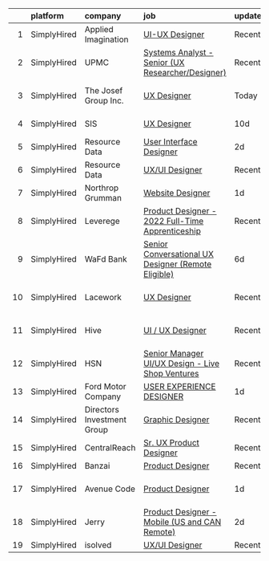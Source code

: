 

|    | platform    | company                    | job                                                                                                                                                         | update_time   | location                  |
|---:|:------------|:---------------------------|:------------------------------------------------------------------------------------------------------------------------------------------------------------|:--------------|:--------------------------|
|  1 | SimplyHired | Applied Imagination        | [UI-UX Designer](https://www.simplyhired.com/job/7y3wtoTnZ1FIV0Alek9JQ8boyPLAIny-gyqvhOKUz4T1Lr8m3pmkIw?q=ux+designer)                                      | Recently      | Remote                    |
|  2 | SimplyHired | UPMC                       | [Systems Analyst - Senior (UX Researcher/Designer)](https://www.simplyhired.com/job/GhNRnXQL09zNmtzcz9JHpPvBmepARHH2ohbmdA89CCXdSaWL62JgaA?q=ux+designer)   | Recently      | Remote                    |
|  3 | SimplyHired | The Josef Group Inc.       | [UX Designer](https://www.simplyhired.com/job/e4Dz58yskHcw6dHsPXevMnBnrILUh1Wst_uYIM3owojS_HTaRtSoGg?q=ux+designer)                                         | Today         | Annapolis Junction, MD    |
|  4 | SimplyHired | SIS                        | [UX Designer](https://www.simplyhired.com/job/zq4KWO-aLN1D2LgIYqIGvbHQhcTLONY63m1dIIk0l5IxAP9N7wsHbg?q=ux+designer)                                         | 10d           | Sunnyvale, CA             |
|  5 | SimplyHired | Resource Data              | [User Interface Designer](https://www.simplyhired.com/job/_0YOtzbxxx_LKvFAcN5Rx21c0QFWnEUIm4Rw2aOGmr2T6npQbE18og?q=ux+designer)                             | 2d            | Juneau, AK                |
|  6 | SimplyHired | Resource Data              | [UX/UI Designer](https://www.simplyhired.com/job/rp-9Yw8GuVeLdOg6Mg9dnoVnkAjm5ii5sOLtufW5fs6rxp1zpHtlpQ?q=ux+designer)                                      | Recently      | Portland, OR              |
|  7 | SimplyHired | Northrop Grumman           | [Website Designer](https://www.simplyhired.com/job/gZh4cMOeBmMk_ROwyrWU1KVGCyVAD_NJJaETd9HpWfUH1in7zcgTBg?q=ux+designer)                                    | 1d            | Walpole, MA               |
|  8 | SimplyHired | Leverege                   | [Product Designer - 2022 Full-Time Apprenticeship](https://www.simplyhired.com/job/f2PnrkNkoKjnF_c7MsOM41LbDj7RDHIKkfuGC1pKOOPB0dNQ0HmV5w?q=ux+designer)    | Recently      | Remote                    |
|  9 | SimplyHired | WaFd Bank                  | [Senior Conversational UX Designer (Remote Eligible)](https://www.simplyhired.com/job/QnqrOymYfX7NQB6TmqMC7V5dyNjmbbsN2cD2dNr35k2VqHqpItoY6w?q=ux+designer) | 6d            | Seattle, WA               |
| 10 | SimplyHired | Lacework                   | [UX Designer](https://www.simplyhired.com/job/Jp-W9m-RAUqw0kcLLH0kA8wfS1vBjZXU2y-GXT1bpdhNyApp5N6vRg?q=ux+designer)                                         | Recently      | San Francisco, CA         |
| 11 | SimplyHired | Hive                       | [UI / UX Designer](https://www.simplyhired.com/job/9w26kx3b5THvyhz3TgDcZqVacC_M9YrCVzDBsHtsMYfGUOfUyjGVQw?q=ux+designer)                                    | Recently      | San Francisco, CA         |
| 12 | SimplyHired | HSN                        | [Senior Manager UI/UX Design - Live Shop Ventures](https://www.simplyhired.com/job/PnZWNb_6aBBBnrDkveIhjtEukajlM-yogwn3wuniAR-Q_0Dpm5SczA?q=ux+designer)    | Recently      | New York, NY              |
| 13 | SimplyHired | Ford Motor Company         | [USER EXPERIENCE DESIGNER](https://www.simplyhired.com/job/T3DuWGHDCXDtx5sx8xQ8Cb0pcTUUX0yuJ2oEkJTnTuGzxkmrPshMMg?q=ux+designer)                            | 1d            | United States             |
| 14 | SimplyHired | Directors Investment Group | [Graphic Designer](https://www.simplyhired.com/job/lwFB-IFPPDdhloaijqBwddfJUHKHlrmCl5Rm4qk6xWpCkNF95M1C7w?q=ux+designer)                                    | Recently      | Abilene, TX               |
| 15 | SimplyHired | CentralReach               | [Sr. UX Product Designer](https://www.simplyhired.com/job/IBu2DZnmqFJfAQKnlpTAxZblKald2VQWdWKgL4gaM-DP7gH0U_pkqQ?q=ux+designer)                             | Recently      | Holmdel, NJ               |
| 16 | SimplyHired | Banzai                     | [Product Designer](https://www.simplyhired.com/job/ilsMRlIR6zDHScczxpZZ2SXG1dDwJ_ScwcOK-avCMOzH4k4ilY-WqA?q=ux+designer)                                    | Recently      | Remote                    |
| 17 | SimplyHired | Avenue Code                | [Product Designer](https://www.simplyhired.com/job/q5oDqcTMnfXlC9SaxsZTNztfi2RnMdrjE-0fk-tUIT534YS1rxfH6g?q=ux+designer)                                    | 1d            | San Francisco, CA         |
| 18 | SimplyHired | Jerry                      | [Product Designer - Mobile (US and CAN Remote)](https://www.simplyhired.com/job/R9-0WTT0zqFByeraGSHx6YP27WOe6UnmE8TwDR8Q4M0lpdTBL_k_iw?q=ux+designer)       | 2d            | Ontario, CA +21 locations |
| 19 | SimplyHired | isolved                    | [UX/UI Designer](https://www.simplyhired.com/job/_oa90KxcLAmAcovUNj7_GOREDrTaIZDxgzOB5Ptig4dr2qlEEpqufg?q=ux+designer)                                      | Recently      | Remote                    |